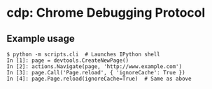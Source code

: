 # cdp: Chrome Debugging Protocol

## Example usage

```
$ python -m scripts.cli  # Launches IPython shell
In [1]: page = devtools.CreateNewPage()
In [2]: actions.Navigate(page, 'http://www.example.com')
In [3]: page.Call('Page.reload', { 'ignoreCache': True })
In [4]: page.Page.reload(ignoreCache=True)  # Same as above
```
